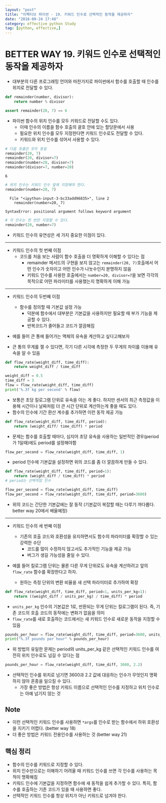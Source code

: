 ```yaml
---
layout: "post"
title: "이펙티브 파이썬 - 19. 키워드 인수로 선택적인 동작을 제공하자"
date: "2018-09-24 17:48"
category: effective python Study
tag: [python, effective,]
---
```



# BETTER WAY 19. 키워드 인수로 선택적인 동작을 제공하자

- 대부분의 다른 프로그래밍 언어와 마찬가지로 파이썬에서 함수를 호출할 때 인수를 위치로 전달할 수 있다.


```python
def remainder(number, divisor):
    return number % divisor

assert remainder(20, 7) == 6
```

- 파이썬 함수의 위치 인수를 모두 키워드로 전달할 수도 있다.
  - 이때 인수의 이름을 함수 호출의 괄호 안에 있는 할당문에서 사용
  - 필요한 위치 인수를 모두 지정한다면 키워드 인수로도 전달할 수 있다.
  - 키워드와 위치 인수를 섞어서 사용할 수 있다.


```python
# 다음 호출은 모두 동일
remainder(20, 7)
remainder(20, divisor=7)
remainder(number=20, divisor=7)
remainder(divisor=7, number=20)
```




    6




```python
# 위치 인수는 키워드 인수 앞에 지정해야 한다.
remainder(number=20, 7)
```


      File "<ipython-input-3-bc33add96835>", line 2
        remainder(number=20, 7)
                            ^
    SyntaxError: positional argument follows keyword argument




```python
# 각 인수는 한 번만 지정할 수 있다.
remainder(20, number=7)
```

- 키워드 인수의 유연성은 세 가지 중요한 이점이 있다.

---

  - 키워드 인수의 첫 번째 이점
    - 코드를 처음 보는 사람이 함수 호출을 더 명확하게 이해할 수 있다는 점
      - remainder 메서드의 구현을 보지 않고는 `remainder(20, 7)`호출에서 어떤 인수가 숫자이고 어떤 인수가 나눗수인지 분명하지 않음
      - 키워드 인수를 사용한 호출에서는 `number=20, divisor=7`을 보면 각각의 목적으로 어떤 파라미터를 사용했는지 명확하게 이해 가능

---

- 키워드 인수의 두번째 이점
    - 함수를 정의할 때 기본값 설정 가능
      - 덕분에 함수에서 대부분은 기본값을 사용하지만 필요할 때 부가 기능을 제공할 수 있다.
      - 반복코드가 줄어들고 코드가 깔끔해짐

- 예를 들어 큰 통에 들어가는 액체의 유속을 계산하고 싶다고해보자
- 큰 통의 무게를 잴 수 있다면, 각기 다른 시각에 측정한 두 무게의 차이를 이용해 유속을 알 수 있음


```python
def flow_rate(weight_diff, time_diff):
    return weight_diff / time_diff

weight_diff = 0.5
time_diff = 3
flow = flow_rate(weight_diff, time_diff)
print('%.3f kg per second' % flow)
```

- 보통은 초당 킬로그램 단위로 유속을 아는 게 좋다. 하지만 센서의 최근 측정값을 이용해 시간이나 날짜처럼 더 큰 시간 단위로 계산하는게 좋을 때도 있다.
- 함수의 인수에 기간 환산 계수를 추가하면 이런 동작 제공 가능


```python
def flow_rate(weight_diff, time_diff, period):
    return (weight_diff/ time_diff) * period
```

- 문제는 함수를 호출할 때마다, 심지어 초당 유속을 사용하는 일반적인 경우(period가 1일때)에도 period를 설정해야함


```python
flow_per_second = flow_rate(weight_diff, time_diff, 1)
```

- period 인수에 기본값을 설정하면 위의 코드를 좀 더 깔끔하게 만들 수 있다.


```python
def flow_rate(weight_diff, time_diff, period=1):
    return (weight_diff / time_diff) * period
# period는 선택적임 인수
```


```python
flow_per_second = flow_rate(weight_diff, time_diff)
flow_per_second = flow_rate(weight_diff, time_diff, period=3600)
```

- 위의 코드는 간단한 기본값에는 잘 동작 (기본값이 복잡할 때는 다루기 까다롭다. better way 20에서 배울예정)

---

  - 키워드 인수의 세 번째 이점
    - 기존의 호출 코드와 호환성을 유지하면서도 함수의 파라미터를 확장할 수 있는 강력한 수단
      - 코드를 많이 수정하지 않고서도 추가적인 기능을 제공 가능
      - 버그가 생길 가능성을 줄일 수 있다.

- 예를 들어 킬로그램 단위는 물론 다른 무게 단위로도 유속을 계산하려고 앞의 `flow_rate` 함수를 확장한다고 하자.
  - 원하는 측정 단위의 변환 비율을 새 선택 파라미터로 추가하여 확장



```python
def flow_rate(weight_diff, time_diff, period=1, units_per_kg=1):
    return ((weight_diff / units_per_kg) / time_diff) * period
```

- `units_per_kg` 인수의 기본값은 1로, 반환되는 무게 단위는 킬로그램이 된다. 즉, 기존 코드의 호출 코드의 동작에는 변화가 없음을 의미
- `flow_rate`를 새로 호출하는 코드에서는 새 키워드 인수로 새로운 동작을 지정할 수 있음


```python
pounds_per_hour = flow_rate(weight_diff, time_diff, period=3600, units_per_kg=2.2)
print("%.3f pounds per hour" % pounds_per_hour)
```

- 위 방법의 유일한 문제는 period와 units_per_kg 같은 선택적인 키워드 인수를 여전히 위치 인수로도 넘길 수 있다는 점


```python
pounds_per_hour = flow_rate(weight_diff, time_diff, 3600, 2.2)
```

- 선택적인 인수를 위치로 넘기면 3600과 2.2 값에 대응하는 인수가 무엇인지 명확하지 않아 혼종을 일으킬 수 있다.
  - 가장 좋은 방법은 항상 키워드 이름으로 선택적인 인수를 지정하고 위치 인수로는 아예 넘기지 않는 것

## Note

- 이런 선택적인 키워드 인수를 사용하면 `*args`를 인수로 받는 함수에서 하위 호환성을 지키기 어렵다. (better way 18)
- 더 좋은 방법은 키워드 전용인수를 사용하는 것 (better way 21)

## 핵심 정리

- 함수의 인수를 키워드로 지정할 수 있다.
- 위치 인수만으로는 이해하기 어려울 때 키워드 인수를 쓰면 각 인수를 사용하는 목적이 명확해짐
- 키워드 인수에 기본값을 지정하면 함수에 새 동작을 쉽게 추가할 수 있다. 특히, 함수를 호출하는 기존 코드가 있을 때 사용하면 좋다.
- 선택적인 키워드 인수를 항상 위치가 아닌 키워드로 넘겨야 한다.

